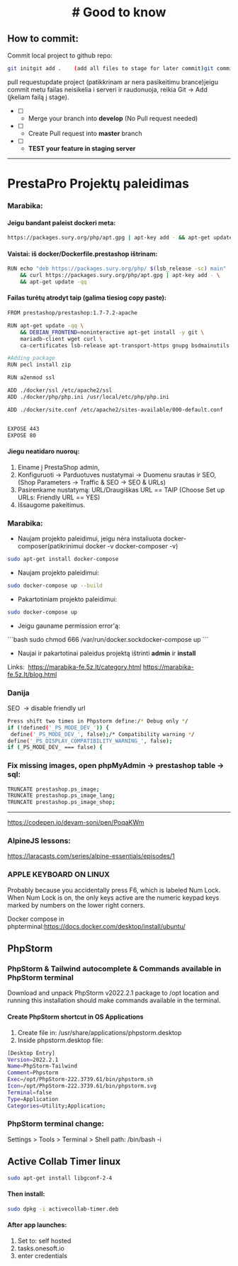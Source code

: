 <h1 align="center">
# Good to know
 </h1>

## How to commit:
Commit local project to github repo:
```bash
git initgit add .    (add all files to stage for later commit)git commit -m "Message to describe commit."
```
pull requestupdate project (patikkrinam ar nera pasikeitimu brance)jeigu commit metu failas neisikelia i serveri ir raudonuoja, reikia Git -> Add (įkeliam failą į stage).
- [ ] - Merge your branch into **develop** (No Pull request needed)
- [ ] - Create Pull request into **master** branch
- [ ] - **TEST your feature in staging server**


<hr/>

# PrestaPro Projektų paleidimas
### Marabika:
#### Jeigu bandant paleist dockeri meta:
```bash
https://packages.sury.org/php/apt.gpg | apt-key add - && apt-get update -qq' returned a non-zero code: 100ERROR: Service 'prestashop' failed to build : Build failed
```
#### Vaistai: iš docker/Dockerfile.prestashop ištrinam:
```bash
RUN echo "deb https://packages.sury.org/php/ $(lsb_release -sc) main" | tee -a /etc/apt/sources.list.d/php.list \
    && curl https://packages.sury.org/php/apt.gpg | apt-key add - \
    && apt-get update -qq
```

#### Failas turėtų atrodyt taip (galima tiesiog copy paste):
```bash
FROM prestashop/prestashop:1.7-7.2-apache

RUN apt-get update -qq \
    && DEBIAN_FRONTEND=noninteractive apt-get install -y git \
    mariadb-client wget curl \
    ca-certificates lsb-release apt-transport-https gnupg bsdmainutils

#Adding package
RUN pecl install zip

RUN a2enmod ssl

ADD ./docker/ssl /etc/apache2/ssl
ADD ./docker/php/php.ini /usr/local/etc/php/php.ini

ADD ./docker/site.conf /etc/apache2/sites-available/000-default.conf


EXPOSE 443
EXPOSE 80

```

#### Jiegu neatidaro nuoroų:
<ol>
 <li>Einame į PrestaShop admin,</li>
 <li>Konfiguruoti -> Parduotuves nustatymai -> Duomenu srautas ir SEO, (Shop Parameters -> Traffic & SEO -> SEO & URLs)</li>
 <li>Pasirenkame nustatymą: URL/Draugiškas URL == TAIP (Choose Set up URLs: Friendly URL == YES)</li>
 <li>Išsaugome pakeitimus.</li>
</ol>



### Marabika:
<ul>
 <li>Naujam projekto paleidimui, jeigu nėra instaliuota docker-composer(patikrinimui docker -v docker-composer -v)</li>
</ul>

```bash
sudo apt-get install docker-compose
```

<ul>
 <li>Naujam projekto paleidimui:</li>
</ul>

```bash
sudo docker-compose up --build
```
<ul>
 <li>Pakartotiniam projekto paleidimui:</li>
</ul>

```bash
sudo docker-compose up
```

<ul>
 <li>Jeigu gauname permission error'ą:</li>
</ul>
```bash
sudo chmod 666 /var/run/docker.sockdocker-compose up
```
<ul>
 <li>Naujai ir pakartotinai paleidus projektą ištrinti <b>admin</b> ir <b>install</b></li>
</ul>

Links:  https://marabika-fe.5z.lt/category.html https://marabika-fe.5z.lt/blog.html


### Danija
SEO  -> disable friendly url

```bash
Press shift two times in Phpstorm define:/* Debug only */
if (!defined('_PS_MODE_DEV_')) {
 define('_PS_MODE_DEV_', false);/* Compatibility warning */
define('_PS_DISPLAY_COMPATIBILITY_WARNING_', false);
if (_PS_MODE_DEV_ === false) {
```
### Fix missing images, open phpMyAdmin -> prestashop table -> sql:
```bash
TRUNCATE prestashop.ps_image;
TRUNCATE prestashop.ps_image_lang;
TRUNCATE prestashop.ps_image_shop;
```
<hr/>


https://codepen.io/devam-soni/pen/PoqaKWm

### AlpineJS lessons: 
https://laracasts.com/series/alpine-essentials/episodes/1

### APPLE KEYBOARD ON LINUX
Probably because you accidentally press F6, which is labeled Num Lock. When Num Lock is on, the only keys active are the numeric keypad keys marked by numbers on the lower right corners.

Docker compose in phpterminal:https://docs.docker.com/desktop/install/ubuntu/

## PhpStorm
### PhpStorm & Tailwind autocomplete & Commands available in PhpStorm terminal
Download and unpack PhpStorm v2022.2.1 package to /opt location and running this installation should make commands available in the terminal.

#### Create PhpStorm shortcut in OS Applications
<ol>
 <li>Create file in: /usr/share/applications/phpstorm.desktop</li>
 <li>Inside phpstorm.desktop file:</li>
</ol>
 
```bash
[Desktop Entry]
Version=2022.2.1
Name=PhpStorm-Tailwind
Comment=Phpstorm
Exec=/opt/PhpStorm-222.3739.61/bin/phpstorm.sh
Icon=/opt/PhpStorm-222.3739.61/bin/phpstorm.svg
Terminal=false
Type=Application
Categories=Utility;Application;
```

### PhpStorm terminal change:
Settings > Tools > Terminal > Shell path: /bin/bash -i

## Active Collab Timer linux
```bash
sudo apt-get install libgconf-2-4
```
#### Then install: 
```bash
sudo dpkg -i activecollab-timer.deb
```
#### After app launches:
<ol>
 <li>Set to: self hosted</li>
 <li>tasks.onesoft.io</li>
 <li>enter credentials</li>
<ol>
